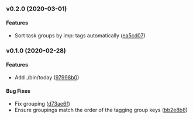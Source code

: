 <a name="v0.2.0"></a>
### v0.2.0 (2020-03-01)


#### Features

* Sort task groups by imp: tags automatically	 ([ea5cd07](/../../commit/ea5cd07))


<a name="v0.1.0"></a>
### v0.1.0 (2020-02-28)


#### Features

* Add ./bin/today	 ([97998b0](/../../commit/97998b0))


#### Bug Fixes

* Fix grouping	 ([d73ae6f](/../../commit/d73ae6f))
* Ensure groupings match the order of the tagging group keys	 ([bb2e8b8](/../../commit/bb2e8b8))


